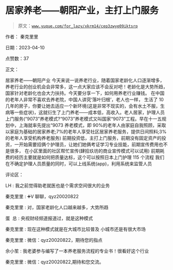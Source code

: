 # 居家养老——朝阳产业，主打上门服务

> 原文：[`www.yuque.com/for_lazy/xkrm14/cep3zwye09iktsrp`](https://www.yuque.com/for_lazy/xkrm14/cep3zwye09iktsrp)

作者： 秦克里里

日期：2023-04-10

点赞数：37

正文：

居家养老——朝阳产业 今天来说一说养老行业，随着国家老龄化人口逐渐增多，养老行业的创业机会会非常多，这一点大家应该不会反对吧！老龄化是大势所趋，国家针对老龄化也会大力扶持。今天要分享一下，如何用养老行业赚钱。 在中国的老年人非常不喜欢去养老院，中国人讲究‘落叶归根’，老人也一样， 生活了 10 几年的房子，你要让她去适应一个新环境(这是非常不现实的，会有水土不服，生病等一些症状)，这就衍生了上门养老——成本低，高收入。老人居家，护理人员上门服务(“9073”养老模式?“9073”养老模式又叫国家“9073”工程。早在十一五规划中，上海就率先提出“9073 养老模式，即 90%的老年人由家庭自我照顾，采取以家庭为基础的居家养老;7%的老年人享受社区居家养老服务，提供日间照料;3%的老年人享受机构养老服务) 前期投资低，主打上门服务，前期没有固定资产的投资，一开始需要招俩个护理员，让她们她俩考证学习专业技能，前期宣传费用也不是很多， 在小区里面的社区帮忙宣传(肆拾玖坊的商业宣传模式可以试用) 前期耗费的经历主要就是如何把质量达标，这个可以按照日本上门护理 115 个流程 我们在不确定护理人员质量的同时，可以上线系统(app)，利用系统来监管人员

评论区：

LH : 我之前觉得助老就医也是个需求空间很大的业务

秦克里里 : ➕V 聊聊，qyz20020822

秦克里里 : 对，国家老龄化人口越来越多，大势所趋

蛋  总 : 央视财经频道报道过，就是这种模式

秦克里里 : 现在这种模式就是在大城市比较普及 小城市还是有很大市场

秦克里里 : 微信：qyz20020822，期待您的指点

佘小笙 : 我老婆参与编写了一本养老服务流程的专业书！很看好这个行业

秦克里里 : 微信：qyz20020822,期待和您交流。


